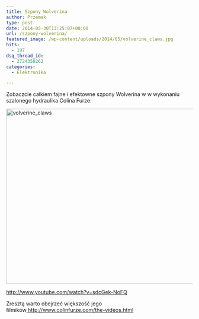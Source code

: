 ```yaml
---
title: Szpony Wolverina
author: Przemek
type: post
date: 2014-05-30T13:25:07+00:00
url: /szpony-wolverina/
featured_image: /wp-content/uploads/2014/05/volverine_claws.jpg
hits:
  - 197
dsq_thread_id:
  - 2724350262
categories:
  - Elektronika

---
```

Zobaczcie całkiem fajne i efektowne szpony Wolverina w w wykonaniu szalonego hydraulika Colina Furze:

[<img class="aligncenter size-full wp-image-7121" src="http://techfreak.pl/wp-content/uploads/2014/05/volverine_claws.jpg" alt="volverine_claws" width="898" height="472" />][1]

<a href="http://www.youtube.com/watch?v=sdcGek-NoFQ" target="_blank">http://www.youtube.com/watch?v=sdcGek-NoFQ</a>

Zresztą warto obejrzeć większość jego filmików<a href="http://www.colinfurze.com/the-videos.html" target="_blank"> http://www.colinfurze.com/the-videos.html</a>

 [1]: http://techfreak.pl/wp-content/uploads/2014/05/volverine_claws.jpg